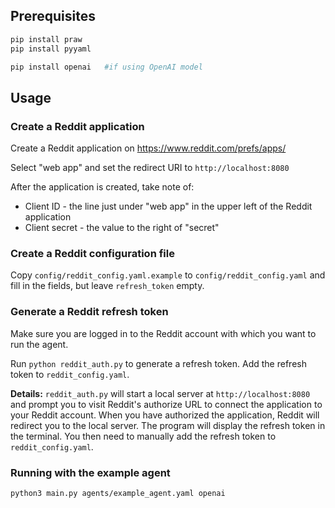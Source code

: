 ## Prerequisites

```bash
pip install praw
pip install pyyaml

pip install openai   #if using OpenAI model
```

## Usage

### Create a Reddit application

Create a Reddit application on https://www.reddit.com/prefs/apps/

Select "web app" and set the redirect URI to `http://localhost:8080`

After the application is created, take note of:

- Client ID - the line just under "web app" in the upper left of the Reddit application
- Client secret - the value to the right of "secret"

### Create a Reddit configuration file

Copy `config/reddit_config.yaml.example` to `config/reddit_config.yaml` and fill in the fields, but leave `refresh_token` empty.

### Generate a Reddit refresh token

Make sure you are logged in to the Reddit account with which you want to run the agent.

Run `python reddit_auth.py` to generate a refresh token.
Add the refresh token to `reddit_config.yaml`.

**Details:** `reddit_auth.py` will start a local server at `http://localhost:8080`
and prompt you to visit Reddit's authorize URL to connect the application to your Reddit account.
When you have authorized the application, Reddit will redirect you to the local server.
The program will display the refresh token in the terminal.
You then need to manually add the refresh token to `reddit_config.yaml`.

### Running with the example agent

```bash
python3 main.py agents/example_agent.yaml openai
```
